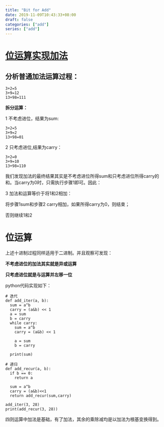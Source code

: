 ```yaml
---
title: "Bit for Add"
date: 2019-11-09T10:43:33+08:00
draft: false
categories: ["add"]
series: ["add"]
---
```


# [位运算实现加法](https://www.kancloud.cn/digest/pieces-algorithm/163615)

## 分析普通加法运算过程：

```
3+2=5
3+9=12
13+98=111
```

**拆分运算：**

1 不考虑进位，结果为sum:

```
3+2=5
3+9=2
13+98=01
```

2 只考虑进位,结果为carry：

```
3+2=0
3+9=10
13+98=110
```

我们发现加法的最终结果其实是不考虑进位所得sum和只考虑进位所得carry的和。当carry为0时，只需执行步骤1即可。因此：

3 加法和运算等价于将1和2相加：

将步骤1sum和步骤2 carry相加，如果所得carry为0，则结束；

否则继续1和2

# 位运算

上述十进制过程同样适用于二进制。并且观察可发现：

**不考虑进位的加法其实就是异或运算**

**只考虑进位就是与运算并左移一位**



python代码实现如下：

```
# 迭代
def add_iter(a, b):
  sum = a^b
  carry = (a&b) << 1
  a = sum
  b = carry
  while carry:
    sum = a^b
    carry = (a&b) << 1
    
    a = sum
    b = carry

  print(sum)

# 递归
def add_recur(a, b):
  if b == 0:
    return a

  sum = a^b
  carry = (a&b)<<1
  return add_recur(sum,carry)

add_iter(3, 28)
print(add_recur(3, 28))
```



四则运算中加法是基础，有了加法，其余的乘除减均是以加法为根基变换得到。